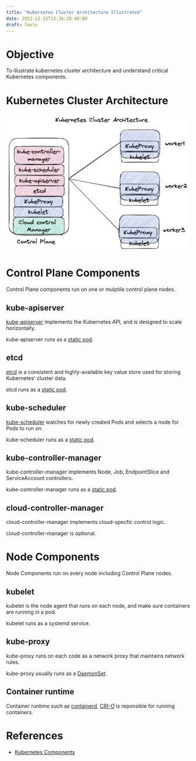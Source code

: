 ```yaml
---
title: "Kubernetes Cluster Architecture Illustrated"
date: 2022-12-25T13:36:28-08:00
draft: fasle 
---
```


# Objective

To illustrate kubernetes cluster architecture and understand critical Kubernetes components.

# Kubernetes Cluster Architecture

![Kubernetes Cluster Architecture](/images/kubernetes-cluster-architecture.png)

# Control Plane Components 

Control Plane components run on one or mulptile control plane nodes.

## kube-apiserver

[kube-apiserver](https://github.com/kubernetes/apiserver) implements the Kubernetes API, and is designed to scale horizontally.

kube-apiserver runs as a [static pod](https://kubernetes.io/docs/tasks/configure-pod-container/static-pod/).

## etcd 

[etcd](https://etcd.io/docs/) is a consistent and highly-available key value store used for storing Kubernetes' cluster data.

etcd runs as a [static pod](https://kubernetes.io/docs/tasks/configure-pod-container/static-pod/).

## kube-scheduler

[kube-scheduler](https://github.com/kubernetes/kube-scheduler) watches for newly created Pods and selects a node for Pods to run on.

kube-scheduler runs as a [static pod](https://kubernetes.io/docs/tasks/configure-pod-container/static-pod/).

## kube-controller-manager

kube-controller-manager implements Node, Job, EndpointSlice and ServiceAccount controllers. 

kube-controller-manager runs as a [static pod](https://kubernetes.io/docs/tasks/configure-pod-container/static-pod/).

## cloud-controller-manager

cloud-controller-manager implements cloud-specfic control logic.

cloud-controller-manager is optional.

# Node Components

Node Components run on every node including Control Plane nodes.

## kubelet

kubelet is the node agent that runs on each node, and make sure containers are running in a pod.

kubelet runs as a systemd service.

## kube-proxy

kube-proxy runs on each code as a network proxy that maintains network rules.

kube-proxy usually runs as a [DaemonSet](https://kubernetes.io/docs/concepts/workloads/controllers/daemonset/).

## Container runtime

Container runtime such as [containerd](https://github.com/containerd/containerd), [CRI-O](https://github.com/cri-o/cri-o) is reponsible for running containers.

# References

* [Kubernetes Components](https://kubernetes.io/docs/concepts/overview/components/)
